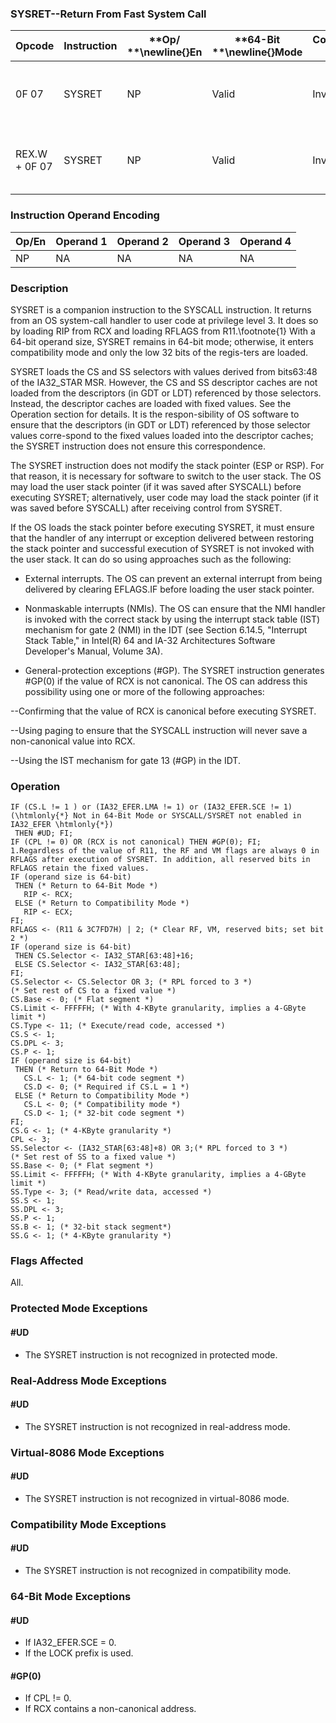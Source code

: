 ### SYSRET--Return From Fast System Call


|**Opcode**|**Instruction**|**Op/ **\newline{}**En**|**64-Bit **\newline{}**Mode**|**Compat/**\newline{}**Leg Mode**|**Description**|
|----------|---------------|------------------------|-----------------------------|---------------------------------|---------------|
|0F 07|SYSRET|NP|Valid|Invalid|Return to compatibility mode from fast system call |
|REX.W + 0F 07|SYSRET|NP|Valid|Invalid|Return to 64-bit mode from fast system call |
### Instruction Operand Encoding


|Op/En|Operand 1|Operand 2|Operand 3|Operand 4|
|-----|---------|---------|---------|---------|
|NP|NA|NA|NA|NA|
### Description


SYSRET is a companion instruction to the SYSCALL instruction. It returns from an OS system-call handler to user code at privilege level 3. It does so by loading RIP from RCX and loading RFLAGS from R11.\footnote{1}  With a 64-bit operand size, SYSRET remains in 64-bit mode; otherwise, it enters compatibility mode and only the low 32 bits of the regis-ters are loaded.

SYSRET loads the CS and SS selectors with values derived from bits63:48 of the IA32_STAR MSR. However, the CS and SS descriptor caches are not loaded from the descriptors (in GDT or LDT) referenced by those selectors. Instead, the descriptor caches are loaded with fixed values. See the Operation section for details. It is the respon-sibility of OS software to ensure that the descriptors (in GDT or LDT) referenced by those selector values corre-spond to the fixed values loaded into the descriptor caches; the SYSRET instruction does not ensure this correspondence.

The SYSRET instruction does not modify the stack pointer (ESP or RSP). For that reason, it is necessary for software to switch to the user stack. The OS may load the user stack pointer (if it was saved after SYSCALL) before executing SYSRET; alternatively, user code may load the stack pointer (if it was saved before SYSCALL) after receiving control from SYSRET.

If the OS loads the stack pointer before executing SYSRET, it must ensure that the handler of any interrupt or exception delivered between restoring the stack pointer and successful execution of SYSRET is not invoked with the user stack. It can do so using approaches such as the following:

*  External interrupts. The OS can prevent an external interrupt from being delivered by clearing EFLAGS.IF before loading the user stack pointer.

*  Nonmaskable interrupts (NMIs). The OS can ensure that the NMI handler is invoked with the correct stack by using the interrupt stack table (IST) mechanism for gate 2 (NMI) in the IDT (see Section 6.14.5, "Interrupt Stack Table," in Intel(R) 64 and IA-32 Architectures Software Developer's Manual, Volume 3A).

*  General-protection exceptions (#GP). The SYSRET instruction generates #GP(0) if the value of RCX is not canonical. The OS can address this possibility using one or more of the following approaches:

 --Confirming that the value of RCX is canonical before executing SYSRET.

 --Using paging to ensure that the SYSCALL instruction will never save a non-canonical value into RCX.

 --Using the IST mechanism for gate 13 (#GP) in the IDT.


### Operation

```info-verb
IF (CS.L != 1 ) or (IA32_EFER.LMA != 1) or (IA32_EFER.SCE != 1)(\htmlonly{*} Not in 64-Bit Mode or SYSCALL/SYSRET not enabled in IA32_EFER \htmlonly{*})
 THEN #UD; FI;
IF (CPL != 0) OR (RCX is not canonical) THEN #GP(0); FI;
1.Regardless of the value of R11, the RF and VM flags are always 0 in RFLAGS after execution of SYSRET. In addition, all reserved bits in RFLAGS retain the fixed values.
IF (operand size is 64-bit) 
 THEN (* Return to 64-Bit Mode *)
   RIP <- RCX;
 ELSE (* Return to Compatibility Mode *)
   RIP <- ECX;
FI;
RFLAGS <- (R11 & 3C7FD7H) | 2; (* Clear RF, VM, reserved bits; set bit 2 *)
IF (operand size is 64-bit) 
 THEN CS.Selector <- IA32_STAR[63:48]+16;
 ELSE CS.Selector <- IA32_STAR[63:48];
FI;
CS.Selector <- CS.Selector OR 3; (* RPL forced to 3 *)
(* Set rest of CS to a fixed value *)
CS.Base <- 0; (* Flat segment *)
CS.Limit <- FFFFFH; (* With 4-KByte granularity, implies a 4-GByte limit *)
CS.Type <- 11; (* Execute/read code, accessed *)
CS.S <- 1;
CS.DPL <- 3;
CS.P <- 1;
IF (operand size is 64-bit) 
 THEN (* Return to 64-Bit Mode *)
   CS.L <- 1; (* 64-bit code segment *)
   CS.D <- 0; (* Required if CS.L = 1 *)
 ELSE (* Return to Compatibility Mode *)
   CS.L <- 0; (* Compatibility mode *)
   CS.D <- 1; (* 32-bit code segment *)
FI;
CS.G <- 1; (* 4-KByte granularity *)
CPL <- 3;
SS.Selector <- (IA32_STAR[63:48]+8) OR 3;(* RPL forced to 3 *)
(* Set rest of SS to a fixed value *)
SS.Base <- 0; (* Flat segment *)
SS.Limit <- FFFFFH; (* With 4-KByte granularity, implies a 4-GByte limit *)
SS.Type <- 3; (* Read/write data, accessed *)
SS.S <- 1;
SS.DPL <- 3;
SS.P <- 1;
SS.B <- 1; (* 32-bit stack segment*)
SS.G <- 1; (* 4-KByte granularity *)
```
### Flags Affected


All.


### Protected Mode Exceptions

#### #UD
* The SYSRET instruction is not recognized in protected mode.

### Real-Address Mode Exceptions

#### #UD
* The SYSRET instruction is not recognized in real-address mode.

### Virtual-8086 Mode Exceptions

#### #UD
* The SYSRET instruction is not recognized in virtual-8086 mode.

### Compatibility Mode Exceptions

#### #UD
* The SYSRET instruction is not recognized in compatibility mode.

### 64-Bit Mode Exceptions

#### #UD
* If IA32_EFER.SCE = 0.
* If the LOCK prefix is used.

#### #GP(0)
* If CPL != 0.
* If RCX contains a non-canonical address.

